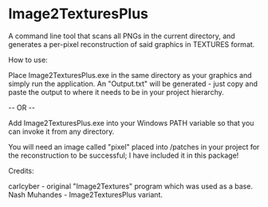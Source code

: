 # Image2TexturesPlus

A command line tool that scans all PNGs in the current directory, and generates
a per-pixel reconstruction of said graphics in TEXTURES format.

How to use:

Place Image2TexturesPlus.exe in the same directory as your graphics and simply
run the application. An "Output.txt" will be generated - just copy and paste
the output to where it needs to be in your project hierarchy.

-- OR --

Add Image2TexturesPlus.exe into your Windows PATH variable so that you can
invoke it from any directory.

You will need an image called "pixel" placed into /patches in your project for
the reconstruction to be successful; I have included it in this package!

Credits:

carlcyber - original "Image2Textures" program which was used as a base.
<br>
Nash Muhandes - Image2TexturesPlus variant.
